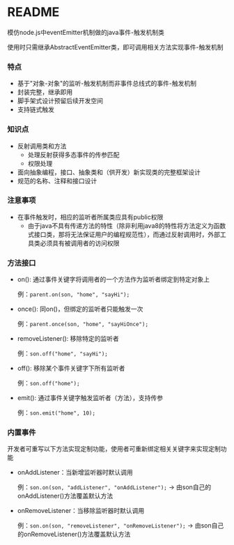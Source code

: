 # README

模仿node.js中eventEmitter机制做的java事件-触发机制类

使用时只需继承AbstractEventEmitter类，即可调用相关方法实现事件-触发机制


### 特点
- 基于"对象-对象"的监听-触发机制而非事件总线式的事件-触发机制
- 封装完整，继承即用
- 脚手架式设计预留后续开发空间
- 支持链式触发


### 知识点
- 反射调用类和方法
    - 处理反射获得多态事件的传参匹配
    - 权限处理
- 面向抽象编程，接口、抽象类和（供开发）新实现类的完整框架设计
- 规范的名称、注释和接口设计


### 注意事项
- 在事件触发时，相应的监听者所属类应具有public权限
    - 由于java不具有传递方法的特性（除非利用java8的特性将方法定义为函数式接口类，那将无法保证用户的编程规范性），而通过反射调用时，外部工具类必须具有被调用者的访问权限

### 方法接口

- on(): 通过事件关键字将调用者的一个方法作为监听者绑定到特定对象上

    例：`parent.on(son, "home", "sayHi");`
- once(): 同on()，但绑定的监听者只能触发一次

    例：`parent.once(son, "home", "sayHiOnce");`
- removeListener(): 移除特定的监听者

    例：`son.off("home", "sayHi");`
- off(): 移除某个事件关键字下所有监听者

    例：`son.off("home");`
- emit(): 通过事件关键字触发监听者（方法），支持传参

    例：`son.emit("home", 10);`
    
    
### 内置事件

开发者可重写以下方法实现定制功能，使用者可重新绑定相关关键字来实现定制功能
- onAddListener：当新增监听器时默认调用

    例：`son.on(son, "addListener", "onAddListener");` -> 由son自己的onAddListener()方法覆盖默认方法
- onRemoveListener：当移除监听器时默认调用

    例：`son.on(son, "removeListener", "onRemoveListener");` -> 由son自己的onRemoveListener()方法覆盖默认方法
